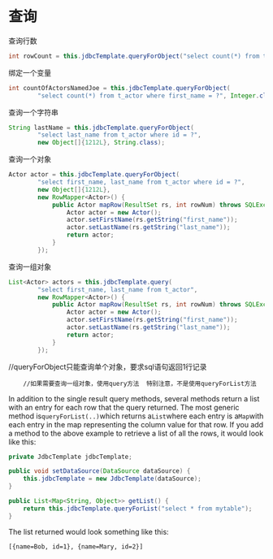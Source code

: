 # 查询

查询行数

```java
int rowCount = this.jdbcTemplate.queryForObject("select count(*) from t_actor", Integer.class);
```

绑定一个变量

```java
int countOfActorsNamedJoe = this.jdbcTemplate.queryForObject(
        "select count(*) from t_actor where first_name = ?", Integer.class, "Joe");
```

查询一个字符串

```java
String lastName = this.jdbcTemplate.queryForObject(
        "select last_name from t_actor where id = ?",
        new Object[]{1212L}, String.class);
```

查询一个对象

```java
Actor actor = this.jdbcTemplate.queryForObject(
        "select first_name, last_name from t_actor where id = ?",
        new Object[]{1212L},
        new RowMapper<Actor>() {
            public Actor mapRow(ResultSet rs, int rowNum) throws SQLException {
                Actor actor = new Actor();
                actor.setFirstName(rs.getString("first_name"));
                actor.setLastName(rs.getString("last_name"));
                return actor;
            }
        });
```

查询一组对象

```java
List<Actor> actors = this.jdbcTemplate.query(
        "select first_name, last_name from t_actor",
        new RowMapper<Actor>() {
            public Actor mapRow(ResultSet rs, int rowNum) throws SQLException {
                Actor actor = new Actor();
                actor.setFirstName(rs.getString("first_name"));
                actor.setLastName(rs.getString("last_name"));
                return actor;
            }
        });
```

//queryForObject只能查询单个对象，要求sql语句返回1行记录

		//如果需要查询一组对象，使用query方法	特别注意，不是使用queryForList方法



In addition to the single result query methods, several methods return a list with an entry for each row that the query returned. The most generic method is`queryForList(..)`which returns a`List`where each entry is a`Map`with each entry in the map representing the column value for that row. If you add a method to the above example to retrieve a list of all the rows, it would look like this:

```java
private JdbcTemplate jdbcTemplate;

public void setDataSource(DataSource dataSource) {
    this.jdbcTemplate = new JdbcTemplate(dataSource);
}

public List<Map<String, Object>> getList() {
    return this.jdbcTemplate.queryForList("select * from mytable");
}
```

The list returned would look something like this:

```
[{name=Bob, id=1}, {name=Mary, id=2}]
```



